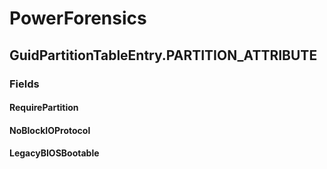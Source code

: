 ﻿# PowerForensics


## GuidPartitionTableEntry.PARTITION_ATTRIBUTE

### Fields

#### RequirePartition

#### NoBlockIOProtocol

#### LegacyBIOSBootable
